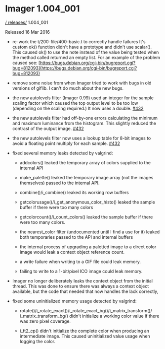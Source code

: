 # Imager 1.004_001

[ / ](..) [releases/](./) 1.004_001

Released 16 Mar 2016

 - re-work the t/200-file/400-basic.t to correctly handle failures It's custom ok() function didn't have a prototype and didn't use scalar(). This caused ok() to use the note instead of the value being tested when the method called returned an empty list. For an example of the problem caused see: [https://bugs.debian.org/cgi-bin/bugreport.cgi?bug=812093](https://bugs.debian.org/cgi-bin/bugreport.cgi?bug=812093)

 - remove some noise from when Imager tried to work with bugs in old versions of giflib. I can't do much about the new bugs.

 - the new autolevels filter (Imager 0.99) used an integer for the sample scaling factor which caused the top output level to be too low (depending on the scaling required.) It now uses a double. [#432](https://github.com/tonycoz/imager/issues/432)

 - the new autolevels filter had off-by-one errors calculating the minimum and maximum luminance from the histogram. This slightly reduced the contrast of the output image. [#432](https://github.com/tonycoz/imager/issues/432)

 - the new autolevels filter now uses a lookup table for 8-bit images to avoid a floating point multiply for each sample. [#432](https://github.com/tonycoz/imager/issues/432)

 - fixed several memory leaks detected by valgrind:

   - addcolors() leaked the temporary array of colors supplied to the internal API

   - make_palette() leaked the temporary image array (not the images themselves) passed to the internal API.

   - combine()/i_combine() leaked its working row buffers

   - getcolorusage()/i_get_anonymous_color_histo() leaked the sample buffer if there were too many colors

   - getcolorcount()/i_count_colors() leaked the sample buffer if there were too many colors.

   - the nearest_color filter (undocumented until I find a use for it) leaked both temporaries passed to the API and internal buffers

   - the internal process of upgrading a paletted image to a direct color image would leak a context object reference count.

   - a write failure when writing to a GIF file could leak memory.

   - failing to write to a 1-bit/pixel ICO image could leak memory.

 - Imager no longer deliberately leaks the context object from the initial thread. This was done to ensure there was always a context object available, but the code that needed that now handles the lack correctly,

 - fixed some uninitialized memory usage detected by valgrind:

   - rotate()/i_rotate_exact()/i_rotate_exact_bg()/i_matrix_transform()/ i_matrix_transform_bg() didn't initialize a working color value if there was zero pixel coverage.

   - i_ft2_cp() didn't initialize the complete color when producing an intermediate image. This caused uninitialized value usage when logging the color.